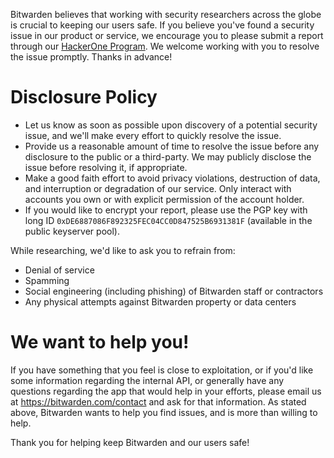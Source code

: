 Bitwarden believes that working with security researchers across the globe is crucial to keeping our
users safe. If you believe you've found a security issue in our product or service, we encourage you
to please submit a report through our [HackerOne Program](https://hackerone.com/bitwarden/). We
welcome working with you to resolve the issue promptly. Thanks in advance!

# Disclosure Policy

-   Let us know as soon as possible upon discovery of a potential security issue, and we'll make
    every effort to quickly resolve the issue.
-   Provide us a reasonable amount of time to resolve the issue before any disclosure to the public
    or a third-party. We may publicly disclose the issue before resolving it, if appropriate.
-   Make a good faith effort to avoid privacy violations, destruction of data, and interruption or
    degradation of our service. Only interact with accounts you own or with explicit permission of
    the account holder.
-   If you would like to encrypt your report, please use the PGP key with long ID
    `0xDE6887086F892325FEC04CC0D847525B6931381F` (available in the public keyserver pool).

While researching, we'd like to ask you to refrain from:

-   Denial of service
-   Spamming
-   Social engineering (including phishing) of Bitwarden staff or contractors
-   Any physical attempts against Bitwarden property or data centers

# We want to help you!

If you have something that you feel is close to exploitation, or if you'd like some information
regarding the internal API, or generally have any questions regarding the app that would help in
your efforts, please email us at https://bitwarden.com/contact and ask for that information. As
stated above, Bitwarden wants to help you find issues, and is more than willing to help.

Thank you for helping keep Bitwarden and our users safe!
